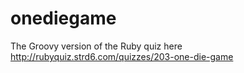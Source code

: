 onediegame
==========

The Groovy version of the Ruby quiz here http://rubyquiz.strd6.com/quizzes/203-one-die-game
